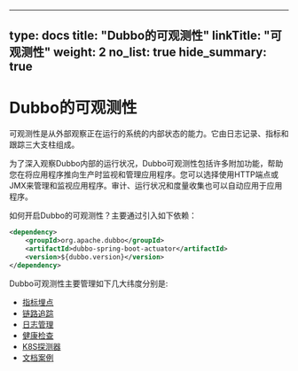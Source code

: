 
---
type: docs
title: "Dubbo的可观测性"
linkTitle: "可观测性"
weight: 2
no_list: true
hide_summary: true
---



# Dubbo的可观测性
可观测性是从外部观察正在运行的系统的内部状态的能力。它由日志记录、指标和跟踪三大支柱组成。

为了深入观察Dubbo内部的运行状况，Dubbo可观测性包括许多附加功能，帮助您在将应用程序推向生产时监视和管理应用程序。您可以选择使用HTTP端点或JMX来管理和监视应用程序。审计、运行状况和度量收集也可以自动应用于应用程序。

如何开启Dubbo的可观测性？主要通过引入如下依赖：

```xml
<dependency>
    <groupId>org.apache.dubbo</groupId>
    <artifactId>dubbo-spring-boot-actuator</artifactId>
    <version>${dubbo.version}</version>
</dependency>
```

Dubbo可观测性主要管理如下几大纬度分别是:
- [指标埋点](../meter.md) 
- [链路追踪](../tracing.md) 
- [日志管理](../logging.md) 
- [健康检查](../health-information.md)  
- [K8S探测器](../kubernetes-probes.md)
- [文档案例](../doc.md) 
 

